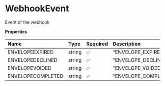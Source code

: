 # WebhookEvent

Event of the webhook

**Properties**

| Name              | Type   | Required | Description          |
| :---------------- | :----- | :------- | :------------------- |
| ENVELOPEEXPIRED   | string | ✅       | "ENVELOPE_EXPIRED"   |
| ENVELOPEDECLINED  | string | ✅       | "ENVELOPE_DECLINED"  |
| ENVELOPEVOIDED    | string | ✅       | "ENVELOPE_VOIDED"    |
| ENVELOPECOMPLETED | string | ✅       | "ENVELOPE_COMPLETED" |
